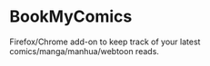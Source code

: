 # BookMyComics
Firefox/Chrome add-on to keep track of your latest comics/manga/manhua/webtoon reads.
